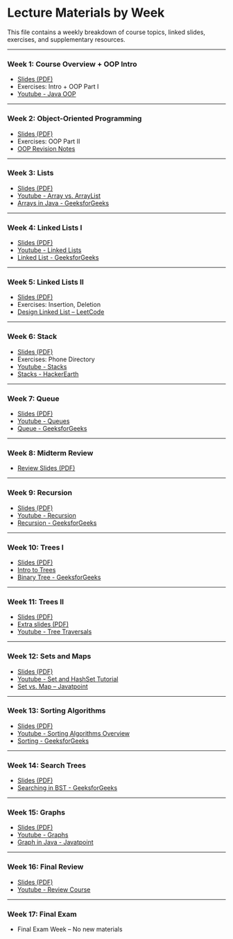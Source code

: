 # Lecture Materials by Week

This file contains a weekly breakdown of course topics, linked slides, exercises, and supplementary resources.

---

### Week 1: Course Overview + OOP Intro  
- [Slides (PDF)](/OOP%20II/overview/slides/Java%20Review.pdf)  
- Exercises: Intro + OOP Part I  
- [Youtube - Java OOP ](https://www.youtube.com/watch?v=xo8fA0xvXoY)  

---

### Week 2: Object-Oriented Programming  
- [Slides (PDF)](/CS202%20–%20Computer%20Science%20II/lecture%20slides/ch02.pptx.pdf)  
- Exercises: OOP Part II  
- [OOP Revision Notes](#)

---

### Week 3: Lists  
- [Slides (PDF)](/CS202%20–%20Computer%20Science%20II/lecture%20slides/ch02.pptx.pdf)  
- [Youtube - Array vs. ArrayList ](https://www.youtube.com/watch?v=NbYgm0r7u6o&t=234s)  
- [Arrays in Java - GeeksforGeeks](https://www.geeksforgeeks.org/arrays-in-java/)

---

### Week 4: Linked Lists I  
- [Slides (PDF)](/CS202%20–%20Computer%20Science%20II/lecture%20slides/ch02.pptx.pdf)  
- [Youtube - Linked Lists ](https://www.youtube.com/watch?v=njTh_OwMljA)  
- [Linked List - GeeksforGeeks](https://www.geeksforgeeks.org/data-structures/linked-list/)

---

### Week 5: Linked Lists II  
- [Slides (PDF)](/CS202%20–%20Computer%20Science%20II/lecture%20slides/ch02.pptx.pdf)  
- Exercises: Insertion, Deletion  
- [Design Linked List – LeetCode](https://leetcode.com/problems/design-linked-list/)

---

### Week 6: Stack  
- [Slides (PDF)](/CS202%20–%20Computer%20Science%20II/lecture%20slides/ch04.pdf)  
- Exercises: Phone Directory  
- [Youtube - Stacks](https://www.youtube.com/watch?v=A3ZUpyrnCbM&t=11s)  
- [Stacks - HackerEarth](https://www.hackerearth.com/practice/data-structures/stacks/)

---

### Week 7: Queue  
- [Slides (PDF)](/CS202%20–%20Computer%20Science%20II/lecture%20slides/ch04.pdf)  
- [Youtube - Queues ](https://www.youtube.com/watch?v=okr-XE8yTO8)  
- [Queue - GeeksforGeeks](https://www.geeksforgeeks.org/queue-data-structure/)

---

### Week 8: Midterm Review  
- [Review Slides (PDF)](/CS202%20–%20Computer%20Science%20II/exams/CS202MidtermReviewQuestionSet.pdf)  

---

### Week 9: Recursion  
- [Slides (PDF)](/CS202%20–%20Computer%20Science%20II/lecture%20slides/ch05.pdf)  
- [Youtube - Recursion](https://www.youtube.com/watch?v=ngCos392W4w)  
- [Recursion - GeeksforGeeks](https://www.geeksforgeeks.org/recursion/)

---

### Week 10: Trees I  
- [Slides (PDF)](/CS202%20–%20Computer%20Science%20II/lecture%20slides/ch06.pdf)  
- [Intro to Trees](https://www.youtube.com/watch?v=oSWTXtMglKE)  
- [Binary Tree - GeeksforGeeks](https://www.geeksforgeeks.org/binary-tree-data-structure/)

---

### Week 11: Trees II  
- [Slides (PDF)](/CS202%20–%20Computer%20Science%20II/lecture%20slides/ch09.pdf)  
- [Extra slides (PDF) ](/OOP%20II/overview/slides/chapter%209%20extra.pdf)  
- [Youtube - Tree Traversals](https://www.youtube.com/watch?v=WLvU5EQVZqY)

---

### Week 12: Sets and Maps  
- [Slides (PDF)](/CS202%20–%20Computer%20Science%20II/lecture%20slides/)  
- [Youtube - Set and HashSet Tutorial](https://www.youtube.com/watch?v=QvHBHuuddYk)  
- [Set vs. Map – Javatpoint](https://www.javatpoint.com/difference-between-set-and-map-in-java)

---

### Week 13: Sorting Algorithms  
- [Slides (PDF)]()  
- [Youtube - Sorting Algorithms Overview](https://www.youtube.com/watch?v=PgBzjlCcFvc)  
- [Sorting - GeeksforGeeks](https://www.geeksforgeeks.org/sorting-algorithms/)

---

### Week 14: Search Trees  
- [Slides (PDF)](/CS202%20–%20Computer%20Science%20II/lecture%20slides/ch09.pdf)  
- [Searching in BST - GeeksforGeeks](https://www.geeksforgeeks.org/binary-search-tree-set-1-search-and-insertion/)

---

### Week 15: Graphs  
- [Slides (PDF)](/CS202%20–%20Computer%20Science%20II/lecture%20slides/ch10.pdf)  
- [Youtube - Graphs](https://www.youtube.com/watch?v=gXgEDyodOJU)  
- [Graph in Java - Javatpoint](https://www.javatpoint.com/graph-in-data-structure)

---

### Week 16: Final Review  
- [Slides (PDF)](/CS202%20–%20Computer%20Science%20II/exams/final%20review.pdf)  
- [Youtube - Review Course](https://www.youtube.com/watch?v=8hly31xKli0)

---

### Week 17: Final Exam  
- Final Exam Week – No new materials  
